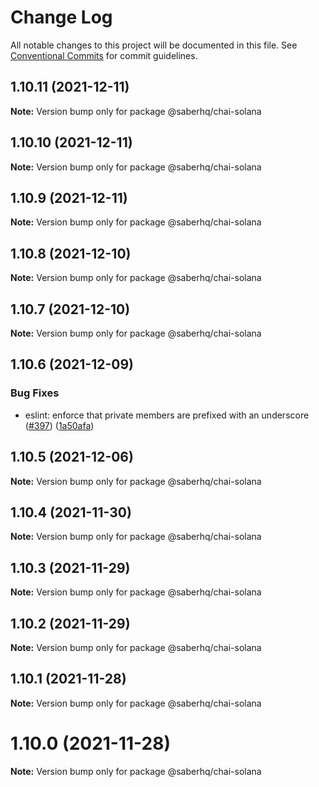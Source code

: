 # Change Log

All notable changes to this project will be documented in this file.
See [Conventional Commits](https://conventionalcommits.org) for commit guidelines.

## 1.10.11 (2021-12-11)

**Note:** Version bump only for package @saberhq/chai-solana





## 1.10.10 (2021-12-11)

**Note:** Version bump only for package @saberhq/chai-solana





## 1.10.9 (2021-12-11)

**Note:** Version bump only for package @saberhq/chai-solana





## 1.10.8 (2021-12-10)

**Note:** Version bump only for package @saberhq/chai-solana





## 1.10.7 (2021-12-10)

**Note:** Version bump only for package @saberhq/chai-solana





## 1.10.6 (2021-12-09)


### Bug Fixes

* eslint: enforce that private members are prefixed with an underscore ([#397](https://github.com/saber-hq/saber-common/issues/397)) ([1a50afa](https://github.com/saber-hq/saber-common/commit/1a50afaf13cb4389ba009fd4bdf206a4db2cad93))





## 1.10.5 (2021-12-06)

**Note:** Version bump only for package @saberhq/chai-solana





## 1.10.4 (2021-11-30)

**Note:** Version bump only for package @saberhq/chai-solana





## 1.10.3 (2021-11-29)

**Note:** Version bump only for package @saberhq/chai-solana





## 1.10.2 (2021-11-29)

**Note:** Version bump only for package @saberhq/chai-solana





## 1.10.1 (2021-11-28)

**Note:** Version bump only for package @saberhq/chai-solana





# 1.10.0 (2021-11-28)

**Note:** Version bump only for package @saberhq/chai-solana
